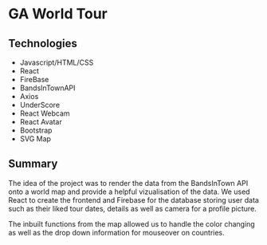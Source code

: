 # GA World Tour


## Technologies 
- Javascript/HTML/CSS
- React
- FireBase
- BandsInTownAPI
- Axios
- UnderScore
- React Webcam
- React Avatar
- Bootstrap
- SVG Map


## Summary
The idea of the project was to render the data from the BandsInTown API onto a world map and provide a helpful vizualisation of the data.
We used React to create the frontend and Firebase for the database storing user data such as their liked tour dates, details as well as camera for a profile picture.


The inbuilt functions from the map allowed us to handle the color changing as well as the drop down information for mouseover on countries.
